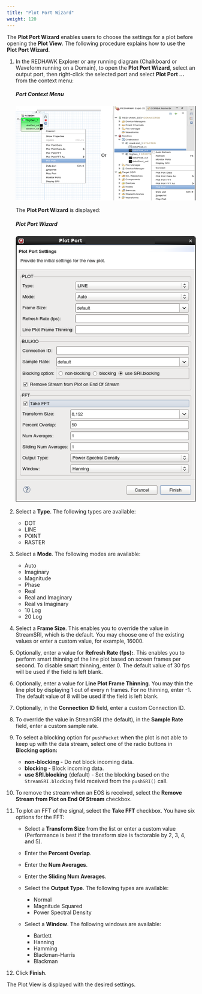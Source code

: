 ```yaml
---
title: "Plot Port Wizard"
weight: 120
---
```


The **Plot Port Wizard** enables users to choose the settings for a plot before opening the **Plot View**. The following procedure explains how to use the **Plot Port Wizard**.

1.  In the REDHAWK Explorer or any running diagram (Chalkboard or Waveform running on a Domain), to open the **Plot Port Wizard**, select an output port, then right-click the selected port and select **Plot Port ...** from the context menu:
    ##### Port Context Menu
    ![Port Context Menu](../images/BothPortContext.png)

    The **Plot Port Wizard** is displayed:
    ##### Plot Port Wizard
    ![Plot Port Wizard](../images/NewPlotPortWizard.png)

2.  Select a **Type**. The following types are available:

      - DOT
      - LINE
      - POINT
      - RASTER

3.  Select a **Mode**. The following modes are available:

      - Auto
      - Imaginary
      - Magnitude
      - Phase
      - Real
      - Real and Imaginary
      - Real vs Imaginary
      - 10 Log
      - 20 Log

4.  Select a **Frame Size**. This enables you to override the value in StreamSRI, which is the default. You may choose one of the existing values or enter a custom value, for example, 16000.

5.  Optionally, enter a value for **Refresh Rate (fps):**. This enables you to perform smart thinning of the line plot based on screen frames per second. To disable smart thinning, enter 0. The default value of 30 fps will be used if the field is left blank.

6.  Optionally, enter a value for **Line Plot Frame Thinning**. You may thin the line plot by displaying 1 out of every n frames. For no thinning, enter -1. The default value of 8 will be used if the field is left blank.

7.  Optionally, in the **Connection ID** field, enter a custom Connection ID.

8.  To override the value in StreamSRI (the default), in the **Sample Rate** field, enter a custom sample rate.

9.  To select a blocking option for `pushPacket` when the plot is not able to keep up with the data stream, select one of the radio buttons in **Blocking option:**

      - **non-blocking** - Do not block incoming data.
      - **blocking** - Block incoming data.
      - **use SRI.blocking** (default) - Set the blocking based on the `StreamSRI.blocking` field received from the `pushSRI()` call.

10. To remove the stream when an EOS is received, select the **Remove Stream from Plot on End Of Stream** checkbox.

11. To plot an FFT of the signal, select the **Take FFT** checkbox. You have six options for the FFT:

      - Select a **Transform Size** from the list or enter a custom value (Performance is best if the transform size is factorable by 2, 3, 4, and 5).
      - Enter the **Percent Overlap**.
      - Enter the **Num Averages**.
      - Enter the **Sliding Num Averages**.
      - Select the **Output Type**. The following types are available:
          - Normal
          - Magnitude Squared
          - Power Spectral Density

      - Select a **Window**. The following windows are available:

          - Bartlett
          - Hanning
          - Hamming
          - Blackman-Harris
          - Blackman

12. Click **Finish**.

The Plot View is displayed with the desired settings.
